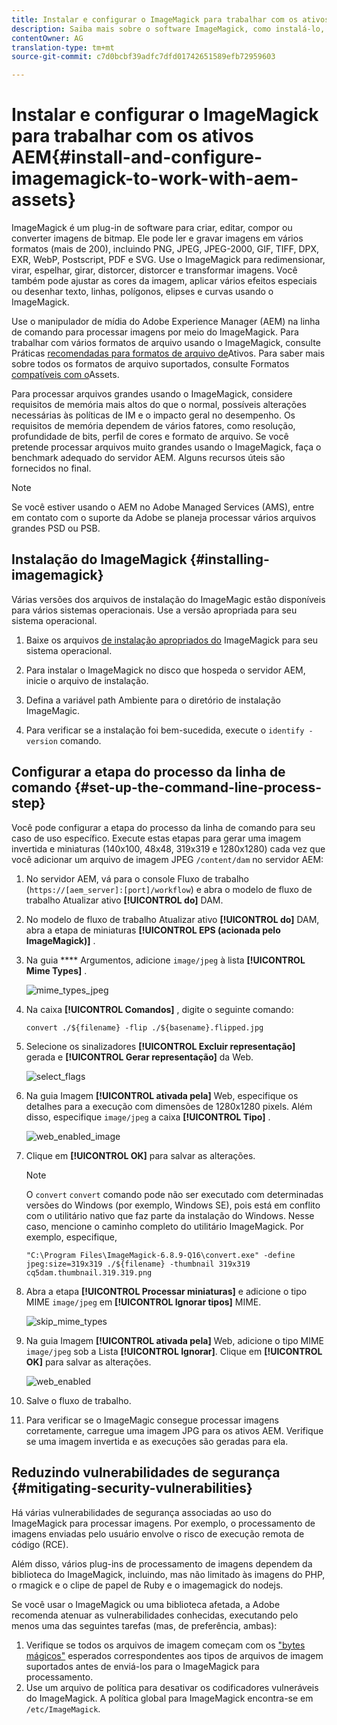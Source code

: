 ```yaml
---
title: Instalar e configurar o ImageMagick para trabalhar com os ativos AEM
description: Saiba mais sobre o software ImageMagick, como instalá-lo, configurar a etapa do processo da linha de comando e usá-lo para editar, compor e gerar miniaturas de imagens.
contentOwner: AG
translation-type: tm+mt
source-git-commit: c7d0bcbf39adfc7dfd01742651589efb72959603

---
```



# Instalar e configurar o ImageMagick para trabalhar com os ativos AEM{#install-and-configure-imagemagick-to-work-with-aem-assets}

ImageMagick é um plug-in de software para criar, editar, compor ou converter imagens de bitmap. Ele pode ler e gravar imagens em vários formatos (mais de 200), incluindo PNG, JPEG, JPEG-2000, GIF, TIFF, DPX, EXR, WebP, Postscript, PDF e SVG. Use o ImageMagick para redimensionar, virar, espelhar, girar, distorcer, distorcer e transformar imagens. Você também pode ajustar as cores da imagem, aplicar vários efeitos especiais ou desenhar texto, linhas, polígonos, elipses e curvas usando o ImageMagick.

Use o manipulador de mídia do Adobe Experience Manager (AEM) na linha de comando para processar imagens por meio do ImageMagick. Para trabalhar com vários formatos de arquivo usando o ImageMagick, consulte Práticas [recomendadas para formatos de arquivo de](/help/assets/assets-file-format-best-practices.md)Ativos. Para saber mais sobre todos os formatos de arquivo suportados, consulte Formatos [compatíveis com o](/help/assets/assets-formats.md)Assets.

Para processar arquivos grandes usando o ImageMagick, considere requisitos de memória mais altos do que o normal, possíveis alterações necessárias às políticas de IM e o impacto geral no desempenho. Os requisitos de memória dependem de vários fatores, como resolução, profundidade de bits, perfil de cores e formato de arquivo. Se você pretende processar arquivos muito grandes usando o ImageMagick, faça o benchmark adequado do servidor AEM. Alguns recursos úteis são fornecidos no final.

>[!NOTE]
>
>Se você estiver usando o AEM no Adobe Managed Services (AMS), entre em contato com o suporte da Adobe se planeja processar vários arquivos grandes PSD ou PSB.

## Instalação do ImageMagick {#installing-imagemagick}

Várias versões dos arquivos de instalação do ImageMagic estão disponíveis para vários sistemas operacionais. Use a versão apropriada para seu sistema operacional.

1. Baixe os arquivos [de instalação apropriados do](https://www.imagemagick.org/script/download.php) ImageMagick para seu sistema operacional.
1. Para instalar o ImageMagick no disco que hospeda o servidor AEM, inicie o arquivo de instalação.

1. Defina a variável path Ambiente para o diretório de instalação ImageMagic.
1. Para verificar se a instalação foi bem-sucedida, execute o `identify -version` comando.

## Configurar a etapa do processo da linha de comando {#set-up-the-command-line-process-step}

Você pode configurar a etapa do processo da linha de comando para seu caso de uso específico. Execute estas etapas para gerar uma imagem invertida e miniaturas (140x100, 48x48, 319x319 e 1280x1280) cada vez que você adicionar um arquivo de imagem JPEG `/content/dam` no servidor AEM:

1. No servidor AEM, vá para o console Fluxo de trabalho (`https://[aem_server]:[port]/workflow`) e abra o modelo de fluxo de trabalho Atualizar ativo **[!UICONTROL do]** DAM.
1. No modelo de fluxo de trabalho Atualizar ativo **[!UICONTROL do]** DAM, abra a etapa de miniaturas **[!UICONTROL EPS (acionada pelo ImageMagick)]** .
1. Na guia **** Argumentos, adicione `image/jpeg` à lista **[!UICONTROL Mime Types]** .

   ![mime_types_jpeg](assets/mime_types_jpeg.png)

1. Na caixa **[!UICONTROL Comandos]** , digite o seguinte comando:

   `convert ./${filename} -flip ./${basename}.flipped.jpg`

1. Selecione os sinalizadores **[!UICONTROL Excluir representação]** gerada e **[!UICONTROL Gerar representação]** da Web.

   ![select_flags](assets/select_flags.png)

1. Na guia Imagem **[!UICONTROL ativada pela]** Web, especifique os detalhes para a execução com dimensões de 1280x1280 pixels. Além disso, especifique `image/jpeg` a caixa **[!UICONTROL Tipo]** .

   ![web_enabled_image](assets/web_enabled_image.png)

1. Clique em **[!UICONTROL OK]** para salvar as alterações.

   >[!NOTE]
   >
   >O `convert` `convert` comando pode não ser executado com determinadas versões do Windows (por exemplo, Windows SE), pois está em conflito com o utilitário nativo que faz parte da instalação do Windows. Nesse caso, mencione o caminho completo do utilitário ImageMagick. Por exemplo, especifique,
   >
   >
   >`"C:\Program Files\ImageMagick-6.8.9-Q16\convert.exe" -define jpeg:size=319x319 ./${filename} -thumbnail 319x319 cq5dam.thumbnail.319.319.png`

1. Abra a etapa **[!UICONTROL Processar miniaturas]** e adicione o tipo MIME `image/jpeg` em **[!UICONTROL Ignorar tipos]** MIME.

   ![skip_mime_types](assets/skip_mime_types.png)

1. Na guia Imagem **[!UICONTROL ativada pela]** Web, adicione o tipo MIME `image/jpeg` sob a Lista **[!UICONTROL Ignorar]**. Clique em **[!UICONTROL OK]** para salvar as alterações.

   ![web_enabled](assets/web_enabled.png)

1. Salve o fluxo de trabalho.
1. Para verificar se o ImageMagic consegue processar imagens corretamente, carregue uma imagem JPG para os ativos AEM. Verifique se uma imagem invertida e as execuções são geradas para ela.

## Reduzindo vulnerabilidades de segurança {#mitigating-security-vulnerabilities}

Há várias vulnerabilidades de segurança associadas ao uso do ImageMagick para processar imagens. Por exemplo, o processamento de imagens enviadas pelo usuário envolve o risco de execução remota de código (RCE).

Além disso, vários plug-ins de processamento de imagens dependem da biblioteca do ImageMagick, incluindo, mas não limitado às imagens do PHP, o rmagick e o clipe de papel de Ruby e o imagemagick do nodejs.

Se você usar o ImageMagick ou uma biblioteca afetada, a Adobe recomenda atenuar as vulnerabilidades conhecidas, executando pelo menos uma das seguintes tarefas (mas, de preferência, ambas):

1. Verifique se todos os arquivos de imagem começam com os [&quot;bytes mágicos&quot;](https://en.wikipedia.org/wiki/List_of_file_signatures) esperados correspondentes aos tipos de arquivos de imagem suportados antes de enviá-los para o ImageMagick para processamento.
1. Use um arquivo de política para desativar os codificadores vulneráveis do ImageMagick. A política global para ImageMagick encontra-se em `/etc/ImageMagick`.
